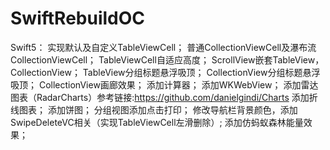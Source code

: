 # SwiftRebuildOC
Swift5：
实现默认及自定义TableViewCell；
普通CollectionViewCell及瀑布流CollectionViewCell；
TableViewCell自适应高度；
ScrollView嵌套TableView，CollectionView；
TableView分组标题悬浮吸顶；
CollectionView分组标题悬浮吸顶；
CollectionView画廊效果；
添加计算器；
添加WKWebView；
添加雷达图表（RadarCharts）参考链接:https://github.com/danielgindi/Charts
添加折线图表；
添加饼图；
分组视图添加点击打印；
修改导航栏背景颜色，添加SwipeDeleteVC相关（实现TableViewCell左滑删除）;
添加仿蚂蚁森林能量效果；

